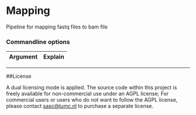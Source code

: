 # Mapping

Pipeline for mapping fastq files to bam file

### Commandline options

| Argument | Explain |
| :- | :- |


---
##License

A dual licensing mode is applied. The source code within this project is freely available for non-commercial use under an AGPL license; For commercial users or users who do not want to follow the AGPL license, please contact sasc@lumc.nl to purchase a separate license.
